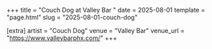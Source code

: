 +++
title = "Couch Dog at Valley Bar "
date = 2025-08-01
template = "page.html"
slug = "2025-08-01-couch-dog"

[extra]
artist = "Couch Dog"
venue = "Valley Bar"
venue_url = "https://www.valleybarphx.com/"
+++
